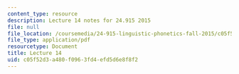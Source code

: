 ```yaml
---
content_type: resource
description: Lecture 14 notes for 24.915 2015
file: null
file_location: /coursemedia/24-915-linguistic-phonetics-fall-2015/c05f52d3a480f0963fd4efd5d6e8f8f2_MIT24_915F15_lec14.pdf
file_type: application/pdf
resourcetype: Document
title: Lecture 14
uid: c05f52d3-a480-f096-3fd4-efd5d6e8f8f2
---
```

